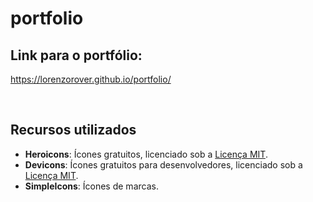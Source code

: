 # portfolio

## Link para o portfólio:
https://lorenzorover.github.io/portfolio/

<br>

## Recursos utilizados

- **Heroicons**: Ícones gratuitos, licenciado sob a [Licença MIT](https://github.com/tailwindlabs/heroicons/blob/master/LICENSE).
- **Devicons**: Ícones gratuitos para desenvolvedores, licenciado sob a [Licença MIT](https://github.com/devicons/devicon/blob/master/LICENSE).
- **SimpleIcons**: Ícones de marcas.
